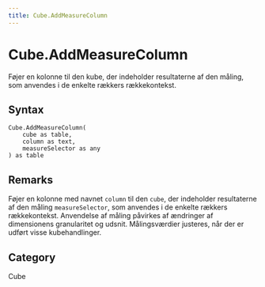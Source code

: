 ```yaml
---
title: Cube.AddMeasureColumn
---
```


# Cube.AddMeasureColumn


Føjer en kolonne til den kube, der indeholder resultaterne af den måling, som anvendes i de enkelte rækkers rækkekontekst.


## Syntax

```powerquery
Cube.AddMeasureColumn(
    cube as table,
    column as text,
    measureSelector as any
) as table
```


## Remarks

Føjer en kolonne med navnet <code>column</code> til den <code>cube</code>, der indeholder resultaterne af den måling <code>measureSelector</code>, som anvendes i de enkelte rækkers rækkekontekst. Anvendelse af måling påvirkes af ændringer af dimensionens granularitet og udsnit. Målingsværdier justeres, når der er udført visse kubehandlinger.



## Category
Cube
